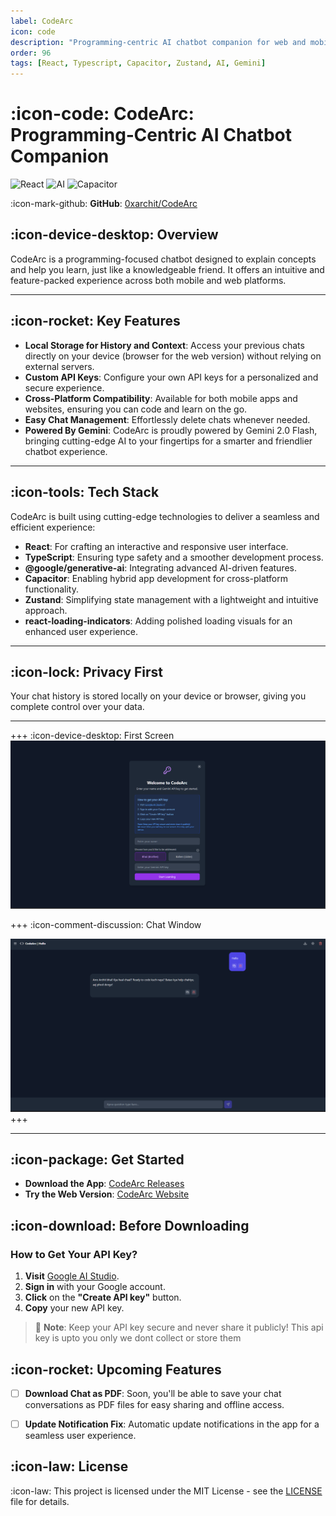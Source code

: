 ```yaml
---
label: CodeArc
icon: code
description: "Programming‑centric AI chatbot companion for web and mobile with local storage, custom API keys, and Gemini‑powered intelligence."
order: 96
tags: [React, Typescript, Capacitor, Zustand, AI, Gemini]
---
```


# :icon-code: CodeArc: Programming‑Centric AI Chatbot Companion

![React](https://img.shields.io/badge/React-TypeScript-blue) ![AI](https://img.shields.io/badge/AI-Gemini-orange) ![Capacitor](https://img.shields.io/badge/Capacitor-Mobile-purple)

:icon-mark-github: **GitHub**: [0xarchit/CodeArc](https://github.com/0xarchit/CodeArc)

## :icon-device-desktop: Overview

CodeArc is a programming-focused chatbot designed to explain concepts and help you learn, just like a knowledgeable friend. It offers an intuitive and feature-packed experience across both mobile and web platforms.

---

## :icon-rocket: Key Features
- **Local Storage for History and Context**: Access your previous chats directly on your device (browser for the web version) without relying on external servers.
- **Custom API Keys**: Configure your own API keys for a personalized and secure experience.
- **Cross-Platform Compatibility**: Available for both mobile apps and websites, ensuring you can code and learn on the go.
- **Easy Chat Management**: Effortlessly delete chats whenever needed.
- **Powered By Gemini**: CodeArc is proudly powered by Gemini 2.0 Flash, bringing cutting-edge AI to your fingertips for a smarter and friendlier chatbot experience.

---

## :icon-tools: Tech Stack
CodeArc is built using cutting-edge technologies to deliver a seamless and efficient experience:
- **React**: For crafting an interactive and responsive user interface.
- **TypeScript**: Ensuring type safety and a smoother development process.
- **@google/generative-ai**: Integrating advanced AI-driven features.
- **Capacitor**: Enabling hybrid app development for cross-platform functionality.
- **Zustand**: Simplifying state management with a lightweight and intuitive approach.
- **react-loading-indicators**: Adding polished loading visuals for an enhanced user experience.

---

## :icon-lock: Privacy First
Your chat history is stored locally on your device or browser, giving you complete control over your data.

---

+++ :icon-device-desktop: First Screen
![First Screen](Public\CodeArc\MainScreen.png)

+++ :icon-comment-discussion: Chat Window

![Chat Window](Public\CodeArc\ChatWindow.png)
+++


---

## :icon-package: Get Started
- **Download the App**: [CodeArc Releases](https://github.com/0xarchit/codearc/releases)
- **Try the Web Version**: [CodeArc Website](https://codearc.pages.dev)

## :icon-download: Before Downloading
### How to Get Your API Key?

1. **Visit** [Google AI Studio](https://aistudio.google.com/app/apikey).
2. **Sign in** with your Google account.
3. **Click** on the **"Create API key"** button.
4. **Copy** your new API key.

> 📝 **Note**: Keep your API key secure and never share it publicly!
> This api key is upto you only we dont collect or store them

## :icon-rocket: Upcoming Features

- [ ] **Download Chat as PDF**: Soon, you'll be able to save your chat conversations as PDF files for easy sharing and offline access.  
- [ ] **Update Notification Fix**: Automatic update notifications in the app for a seamless user experience.


## :icon-law: License
:icon-law: This project is licensed under the MIT License - see the [LICENSE](LICENSE) file for details.